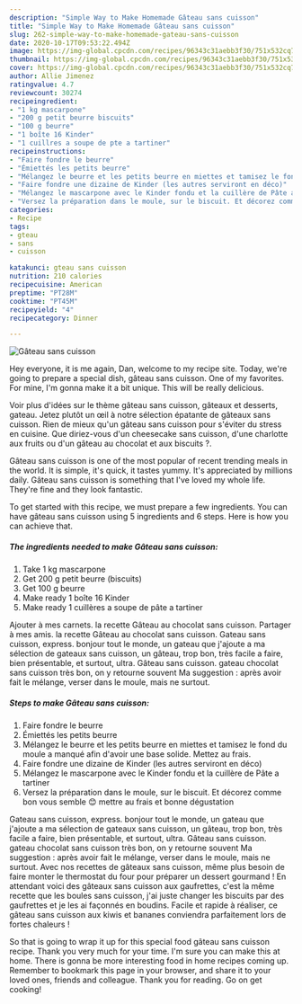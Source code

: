 ```yaml
---
description: "Simple Way to Make Homemade Gâteau sans cuisson"
title: "Simple Way to Make Homemade Gâteau sans cuisson"
slug: 262-simple-way-to-make-homemade-gateau-sans-cuisson
date: 2020-10-17T09:53:22.494Z
image: https://img-global.cpcdn.com/recipes/96343c31aebb3f30/751x532cq70/gateau-sans-cuisson-photo-principale-de-la-recette.jpg
thumbnail: https://img-global.cpcdn.com/recipes/96343c31aebb3f30/751x532cq70/gateau-sans-cuisson-photo-principale-de-la-recette.jpg
cover: https://img-global.cpcdn.com/recipes/96343c31aebb3f30/751x532cq70/gateau-sans-cuisson-photo-principale-de-la-recette.jpg
author: Allie Jimenez
ratingvalue: 4.7
reviewcount: 30274
recipeingredient:
- "1 kg mascarpone"
- "200 g petit beurre biscuits"
- "100 g beurre"
- "1 boîte 16 Kinder"
- "1 cuillres a soupe de pte a tartiner"
recipeinstructions:
- "Faire fondre le beurre"
- "Émiettés les petits beurre"
- "Mélangez le beurre et les petits beurre en miettes et tamisez le fond du moule a manqué afin d&#39;avoir une base solide. Mettez au frais."
- "Faire fondre une dizaine de Kinder (les autres serviront en déco)"
- "Mélangez le mascarpone avec le Kinder fondu et la cuillère de Pâte a tartiner"
- "Versez la préparation dans le moule, sur le biscuit. Et décorez comme bon vous semble 😊 mettre au frais et bonne dégustation"
categories:
- Recipe
tags:
- gteau
- sans
- cuisson

katakunci: gteau sans cuisson 
nutrition: 210 calories
recipecuisine: American
preptime: "PT28M"
cooktime: "PT45M"
recipeyield: "4"
recipecategory: Dinner

---
```



![Gâteau sans cuisson](https://img-global.cpcdn.com/recipes/96343c31aebb3f30/751x532cq70/gateau-sans-cuisson-photo-principale-de-la-recette.jpg)

Hey everyone, it is me again, Dan, welcome to my recipe site. Today, we're going to prepare a special dish, gâteau sans cuisson. One of my favorites. For mine, I'm gonna make it a bit unique. This will be really delicious.

Voir plus d&#39;idées sur le thème gâteau sans cuisson, gâteaux et desserts, gateau. Jetez plutôt un œil à notre sélection épatante de gâteaux sans cuisson. Rien de mieux qu&#39;un gâteau sans cuisson pour s&#39;éviter du stress en cuisine. Que diriez-vous d&#39;un cheesecake sans cuisson, d&#39;une charlotte aux fruits ou d&#39;un gâteau au chocolat et aux biscuits ?.

Gâteau sans cuisson is one of the most popular of recent trending meals in the world. It is simple, it's quick, it tastes yummy. It's appreciated by millions daily. Gâteau sans cuisson is something that I've loved my whole life. They're fine and they look fantastic.


To get started with this recipe, we must prepare a few ingredients. You can have gâteau sans cuisson using 5 ingredients and 6 steps. Here is how you can achieve that.

<!--inarticleads1-->

##### The ingredients needed to make Gâteau sans cuisson:

1. Take 1 kg mascarpone
1. Get 200 g petit beurre (biscuits)
1. Get 100 g beurre
1. Make ready 1 boîte 16 Kinder
1. Make ready 1 cuillères a soupe de pâte a tartiner


Ajouter à mes carnets. la recette Gâteau au chocolat sans cuisson. Partager à mes amis. la recette Gâteau au chocolat sans cuisson. Gateau sans cuisson, express. bonjour tout le monde, un gateau que j&#39;ajoute a ma sélection de gateaux sans cuisson, un gâteau, trop bon, très facile a faire, bien présentable, et surtout, ultra. Gâteau sans cuisson. gateau chocolat sans cuisson très bon, on y retourne souvent Ma suggestion : après avoir fait le mélange, verser dans le moule, mais ne surtout. 

<!--inarticleads2-->

##### Steps to make Gâteau sans cuisson:

1. Faire fondre le beurre
1. Émiettés les petits beurre
1. Mélangez le beurre et les petits beurre en miettes et tamisez le fond du moule a manqué afin d&#39;avoir une base solide. Mettez au frais.
1. Faire fondre une dizaine de Kinder (les autres serviront en déco)
1. Mélangez le mascarpone avec le Kinder fondu et la cuillère de Pâte a tartiner
1. Versez la préparation dans le moule, sur le biscuit. Et décorez comme bon vous semble 😊 mettre au frais et bonne dégustation


Gateau sans cuisson, express. bonjour tout le monde, un gateau que j&#39;ajoute a ma sélection de gateaux sans cuisson, un gâteau, trop bon, très facile a faire, bien présentable, et surtout, ultra. Gâteau sans cuisson. gateau chocolat sans cuisson très bon, on y retourne souvent Ma suggestion : après avoir fait le mélange, verser dans le moule, mais ne surtout. Avec nos recettes de gâteaux sans cuisson, même plus besoin de faire monter le thermostat du four pour préparer un dessert gourmand ! En attendant voici des gâteaux sans cuisson aux gaufrettes, c&#39;est la même recette que les boules sans cuisson, j&#39;ai juste changer les biscuits par des gaufrettes et je les ai façonnés en boudins. Facile et rapide à réaliser, ce gâteau sans cuisson aux kiwis et bananes conviendra parfaitement lors de fortes chaleurs ! 

So that is going to wrap it up for this special food gâteau sans cuisson recipe. Thank you very much for your time. I'm sure you can make this at home. There is gonna be more interesting food in home recipes coming up. Remember to bookmark this page in your browser, and share it to your loved ones, friends and colleague. Thank you for reading. Go on get cooking!
